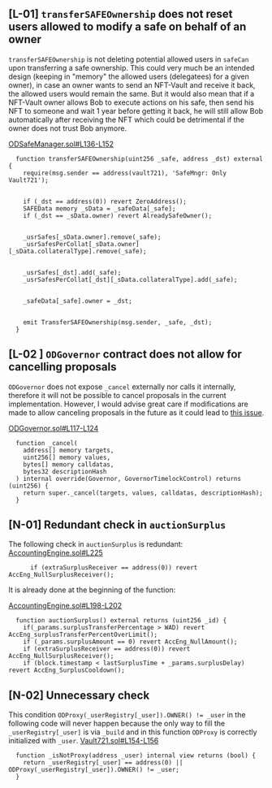 ## [L-01] `transferSAFEOwnership` does not reset users allowed to modify a safe on behalf of an owner

`transferSAFEOwnership` is not deleting potential allowed users in `safeCan` upon transferring a safe ownership. This could very much be an intended design (keeping in "memory" the allowed users (delegatees) for a given owner), in case an owner wants to send an NFT-Vault and receive it back, the allowed users would remain the same. But it would also mean that if a NFT-Vault owner allows Bob to execute actions on his safe, then send his NFT to someone and wait 1 year before getting it back, he will still allow Bob automatically after receiving the NFT which could be detrimental if the owner does not trust Bob anymore.

[ODSafeManager.sol#L136-L152](https://github.com/open-dollar/od-contracts/blob/f4f0246bb26277249c1d5afe6201d4d9096e52e6/src/contracts/proxies/ODSafeManager.sol#L136-L152)
```solidity
  function transferSAFEOwnership(uint256 _safe, address _dst) external {
    require(msg.sender == address(vault721), 'SafeMngr: Only Vault721');


    if (_dst == address(0)) revert ZeroAddress();
    SAFEData memory _sData = _safeData[_safe];
    if (_dst == _sData.owner) revert AlreadySafeOwner();


    _usrSafes[_sData.owner].remove(_safe);
    _usrSafesPerCollat[_sData.owner][_sData.collateralType].remove(_safe);


    _usrSafes[_dst].add(_safe);
    _usrSafesPerCollat[_dst][_sData.collateralType].add(_safe);


    _safeData[_safe].owner = _dst;


    emit TransferSAFEOwnership(msg.sender, _safe, _dst);
  }
```


## [L-02 ] `ODGovernor` contract does not allow for cancelling proposals

`ODGovernor` does not expose `_cancel` externally nor calls it internally, therefore it will not be possible to cancel proposals in the current implementation. However, I would advise great care if modifications are made to allow canceling proposals in the future as it could lead to [this issue](https://www.coinspect.com/openzeppelin-governor-dos/).

[ODGovernor.sol#L117-L124](https://github.com/open-dollar/od-contracts/blob/f4f0246bb26277249c1d5afe6201d4d9096e52e6/src/contracts/gov/ODGovernor.sol#L117-L124)
```solidity
  function _cancel(
    address[] memory targets,
    uint256[] memory values,
    bytes[] memory calldatas,
    bytes32 descriptionHash
  ) internal override(Governor, GovernorTimelockControl) returns (uint256) {
    return super._cancel(targets, values, calldatas, descriptionHash);
  }
```

## [N-01] Redundant check in `auctionSurplus`

The following check in `auctionSurplus` is redundant:
[AccountingEngine.sol#L225](https://github.com/open-dollar/od-contracts/blob/f4f0246bb26277249c1d5afe6201d4d9096e52e6/src/contracts/AccountingEngine.sol#L225)
```solidity
      if (extraSurplusReceiver == address(0)) revert AccEng_NullSurplusReceiver();
```

It is already done at the beginning of the function:

[AccountingEngine.sol#L198-L202](https://github.com/open-dollar/od-contracts/blob/f4f0246bb26277249c1d5afe6201d4d9096e52e6/src/contracts/AccountingEngine.sol#L198-L202)
```solidity
  function auctionSurplus() external returns (uint256 _id) {
    if(_params.surplusTransferPercentage > WAD) revert AccEng_surplusTransferPercentOverLimit();
    if (_params.surplusAmount == 0) revert AccEng_NullAmount();
    if (extraSurplusReceiver == address(0)) revert AccEng_NullSurplusReceiver();
    if (block.timestamp < lastSurplusTime + _params.surplusDelay) revert AccEng_SurplusCooldown();
```

## [N-02] Unnecessary check

This condition `ODProxy(_userRegistry[_user]).OWNER() != _user` in the following code will never happen because the only way to fill the `_userRegistry[_user]` is via `_build` and in this function `ODProxy` is correctly initialized with `_user`.
[Vault721.sol#L154-L156](https://github.com/open-dollar/od-contracts/blob/f4f0246bb26277249c1d5afe6201d4d9096e52e6/src/contracts/proxies/Vault721.sol#L154-L156)
```solidity
  function _isNotProxy(address _user) internal view returns (bool) {
    return _userRegistry[_user] == address(0) || ODProxy(_userRegistry[_user]).OWNER() != _user;
  }
```